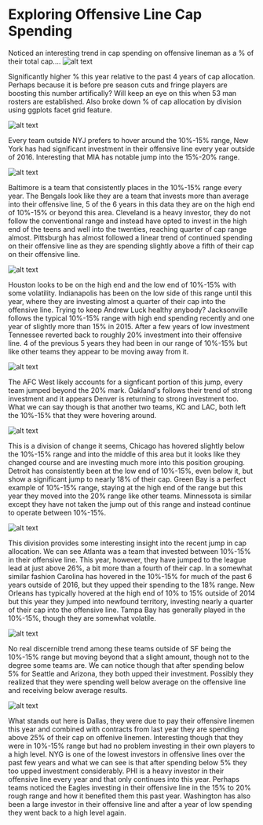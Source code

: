 # Exploring Offensive Line Cap Spending
Noticed an interesting trend in cap spending on offensive lineman as a % of their total cap....
![alt text](https://github.com/jtchernak/Exploring-Offensive-Line-Cap-Spending/blob/master/AllGGPlots/Box%20Plot.png)

Significantly higher % this year relative to the past 4 years of cap allocation. Perhaps because it is before pre season cuts and fringe players are boosting this number artifically? Will keep an eye on this when 53 man rosters are established. Also broke down % of cap allocation by division using ggplots facet grid feature.

![alt text](https://github.com/jtchernak/Exploring-Offensive-Line-Cap-Spending/blob/master/AllGGPlots/AFC%20East.png)

Every team outside NYJ prefers to hover around the 10%-15% range, New York has had significant investment in their offensive line every year outside of 2016. Interesting that MIA has notable jump into the 15%-20% range.

![alt text](https://github.com/jtchernak/Exploring-Offensive-Line-Cap-Spending/blob/master/AllGGPlots/AFC%20North.png)

Baltimore is a team that consistently places in the 10%-15% range every year. The Bengals look like they are a team that invests more than average into their offensive line, 5 of the 6 years in this data they are on the high end of 10%-15% or beyond this area. Cleveland is a heavy investor, they do not follow the conventional range and instead have opted to invest in the high end of the teens and well into the twenties, reaching quarter of cap range almost. Pittsburgh has almost followed a linear trend of continued spending on their offensive line as they are spending slightly above a fifth of their cap on their offensive line. 

![alt text](https://github.com/jtchernak/Exploring-Offensive-Line-Cap-Spending/blob/master/AllGGPlots/AFC%20South.png)

Houston looks to be on the high end and the low end of 10%-15% with some volatility. Indianapolis has been on the low side of this range until this year, where they are investing almost a quarter of their cap into the offensive line. Trying to keep Andrew Luck healthy anybody? Jacksonville follows the typical 10%-15% range with high end spending recently and one year of slightly more than 15% in 2015. After a few years of low investment Tennessee reverted back to roughly 20% investment into their offensive line. 4 of the previous 5 years they had been in our range of 10%-15% but like other teams they appear to be moving away from it. 

![alt text](https://github.com/jtchernak/Exploring-Offensive-Line-Cap-Spending/blob/master/AllGGPlots/AFC%20West.png)

The AFC West likely accounts for a signficant portion of this jump, every team jumped beyond the 20% mark. Oakland's follows their trend of strong investment and it appears Denver is returning to strong investment too. What we can say though is that another two teams, KC and LAC, both left the 10%-15% that they were hovering around.

![alt text](https://github.com/jtchernak/Exploring-Offensive-Line-Cap-Spending/blob/master/AllGGPlots/NFC%20North.png)

This is a division of change it seems, Chicago has hovered slightly below the 10%-15% range and into the middle of this area but it looks like they changed course and are investing much more into this position grouping. Detroit has consistently been at the low end of 10%-15%, even below it, but show a significant jump to nearly 18% of their cap. Green Bay is a perfect example of 10%-15% range, staying at the high end of the range but this year they moved into the 20% range like other teams. Minnessota is similar except they have not taken the jump out of this range and instead continue to operate between 10%-15%. 

![alt text](https://github.com/jtchernak/Exploring-Offensive-Line-Cap-Spending/blob/master/AllGGPlots/NFC%20South.png)

This division provides some interesting insight into the recent jump in cap allocation. We can see Atlanta was a team that invested between 10%-15% in their offensive line. This year, however, they have jumped to the league lead at just above 26%, a bit more than a fourth of their cap. In a somewhat similar fashion Carolina has hovered in the 10%-15% for much of the past 6 years outside of 2016, but they upped their spending to the 18% range. New Orleans has typically hovered at the high end of 10% to 15% outside of 2014 but this year they jumped into newfound territory, investing nearly a quarter of their cap into the offensive line. Tampa Bay has generally played in the 10%-15%, though they are somewhat volatile. 

![alt text](https://github.com/jtchernak/Exploring-Offensive-Line-Cap-Spending/blob/master/AllGGPlots/NFC%20West.png)

No real discernible trend among these teams outside of SF being the 10%-15% range but moving beyond that a slight amount, though not to the degree some teams are. We can notice though that after spending below 5% for Seattle and Arizona, they both upped their investment. Possibly they realized that they were spending well below average on the offensive line and receiving below average results. 

![alt text](https://github.com/jtchernak/Exploring-Offensive-Line-Cap-Spending/blob/master/AllGGPlots/NFC%20East.png)

What stands out here is Dallas, they were due to pay their offensive linemen this year and combined with contracts from last year they are spending above 25% of their cap on offenive linemen. Interesting though that they were in 10%-15% range but had no problem investing in their own players to a high level. NYG is one of the lowest investors in offensive lines over the past few years and what we can see is that after spending below 5% they too upped investment considerably. PHI is a heavy investor in their offensive line every year and that only continues into this year. Perhaps teams noticed the Eagles investing in their offensive line in the 15% to 20% rough range and how it benefited them this past year. Washington has also been a large investor in their offensive line and after a year of low spending they went back to a high level again.




